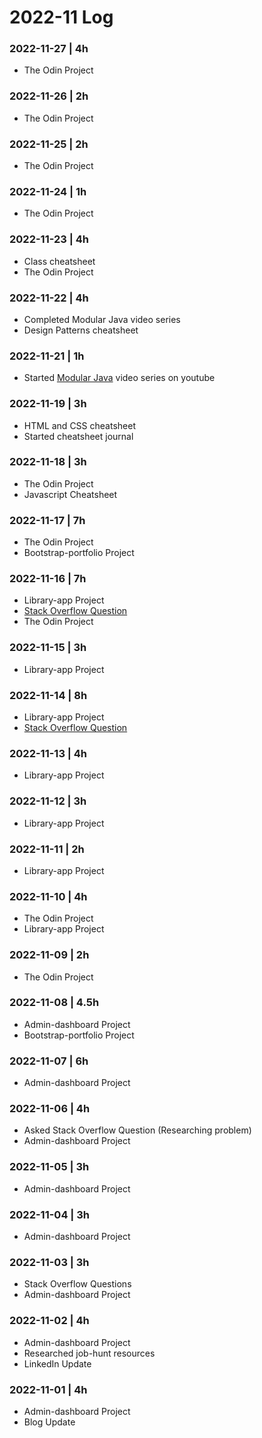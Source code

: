 # 2022-11 Log

### 2022-11-27 | 4h
- The Odin Project

### 2022-11-26 | 2h
- The Odin Project

### 2022-11-25 | 2h
- The Odin Project

### 2022-11-24 | 1h
- The Odin Project

### 2022-11-23 | 4h
- Class cheatsheet
- The Odin Project

### 2022-11-22 | 4h
- Completed Modular Java video series
- Design Patterns cheatsheet

### 2022-11-21 | 1h
- Started [Modular Java](https://www.youtube.com/playlist?list=PLoYCgNOIyGABs-wDaaxChu82q_xQgUb4f) video series on youtube

### 2022-11-19 | 3h
- HTML and CSS cheatsheet
- Started cheatsheet journal

### 2022-11-18 | 3h
- The Odin Project
- Javascript Cheatsheet

### 2022-11-17 | 7h
- The Odin Project
- Bootstrap-portfolio Project

### 2022-11-16 | 7h
- Library-app Project
- [Stack Overflow Question](https://stackoverflow.com/questions/74468702/why-is-visual-studio-code-recognizing-my-function-as-a-constructor-function)
- The Odin Project

### 2022-11-15 | 3h
- Library-app Project

### 2022-11-14 | 8h
- Library-app Project
- [Stack Overflow Question](https://stackoverflow.com/questions/74437533/grid-is-not-sizing-correctly-in-row-direction)

### 2022-11-13 | 4h
- Library-app Project

### 2022-11-12 | 3h
- Library-app Project

### 2022-11-11 | 2h
- Library-app Project

### 2022-11-10 | 4h
- The Odin Project
- Library-app Project

### 2022-11-09 | 2h
- The Odin Project

### 2022-11-08 | 4.5h
- Admin-dashboard Project
- Bootstrap-portfolio Project

### 2022-11-07 | 6h
- Admin-dashboard Project

### 2022-11-06 | 4h
- Asked Stack Overflow Question (Researching problem)
- Admin-dashboard Project

### 2022-11-05 | 3h
- Admin-dashboard Project

### 2022-11-04 | 3h
- Admin-dashboard Project

### 2022-11-03 | 3h
- Stack Overflow Questions
- Admin-dashboard Project

### 2022-11-02 | 4h
- Admin-dashboard Project
- Researched job-hunt resources
- LinkedIn Update

### 2022-11-01 | 4h
- Admin-dashboard Project
- Blog Update
